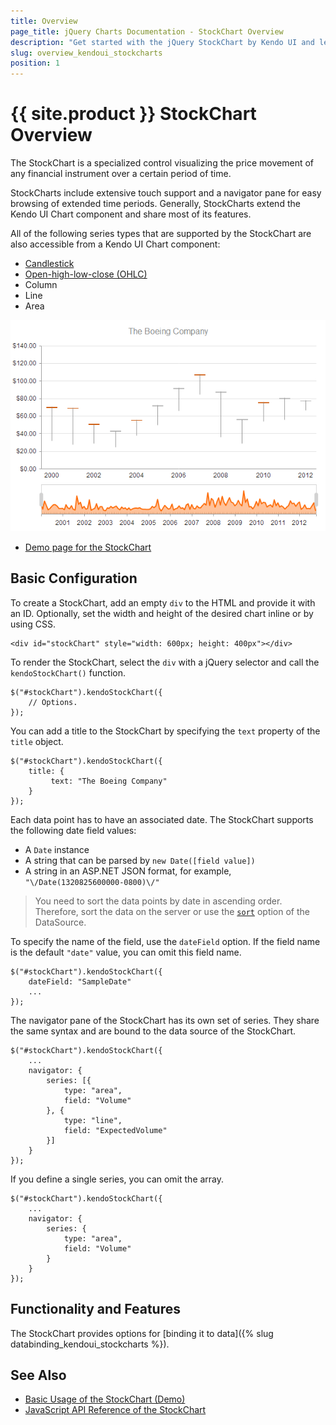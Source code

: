 ```yaml
---
title: Overview
page_title: jQuery Charts Documentation - StockChart Overview
description: "Get started with the jQuery StockChart by Kendo UI and learn how to create, initialize, and enable the component."
slug: overview_kendoui_stockcharts
position: 1
---
```


# {{ site.product }} StockChart Overview

The StockChart is a specialized control visualizing the price movement of any financial instrument over a certain period of time.

StockCharts include extensive touch support and a navigator pane for easy browsing of extended time periods. Generally, StockCharts extend the Kendo UI Chart component and share most of its features.

All of the following series types that are supported by the StockChart are also accessible from a Kendo UI Chart component:

* [Candlestick](https://en.wikipedia.org/wiki/Candlestick_chart)
* [Open-high-low-close (OHLC)](https://en.wikipedia.org/wiki/Open-high-low-close_chart)
* Column
* Line
* Area

![Kendo UI for jQuery Stock Chart Overview](stock-chart-overview.png)

* [Demo page for the StockChart](https://demos.telerik.com/kendo-ui/financial/index)

## Basic Configuration

To create a StockChart, add an empty `div` to the HTML and provide it with an ID. Optionally, set the width and height of the desired chart inline or by using CSS.

    <div id="stockChart" style="width: 600px; height: 400px"></div>

To render the StockChart, select the `div` with a jQuery selector and call the `kendoStockChart()` function.

    $("#stockChart").kendoStockChart({
		// Options.
    });

You can add a title to the StockChart by specifying the `text` property of the `title` object.

    $("#stockChart").kendoStockChart({
        title: {
             text: "The Boeing Company"
        }
    });

Each data point has to have an associated date. The StockChart supports the following date field values:

* A `Date` instance
* A string that can be parsed by `new Date([field value])`
* A string in an ASP.NET JSON format, for example, `"\/Date(1320825600000-0800)\/"`

> You need to sort the data points by date in ascending order. Therefore, sort the data on the server or use the [`sort`](/api/framework/datasource#sort-array--objectdefault) option of the DataSource.

To specify the name of the field, use the `dateField` option. If the field name is the default `"date"` value, you can omit this field name.

    $("#stockChart").kendoStockChart({
		dateField: "SampleDate"
		...
    });

The navigator pane of the StockChart has its own set of series. They share the same syntax and are bound to the data source of the StockChart.

    $("#stockChart").kendoStockChart({
		...
		navigator: {
	    	series: [{
     	   		type: "area",
     	   		field: "Volume"
			}, {
				type: "line",
				field: "ExpectedVolume"
			}]
		}
    });

If you define a single series, you can omit the array.

    $("#stockChart").kendoStockChart({
		...
		navigator: {
	    	series: {
     	   		type: "area",
     	   		field: "Volume"
			}
		}
    });

## Functionality and Features

The StockChart provides options for [binding it to data]({% slug databinding_kendoui_stockcharts %}).

## See Also

* [Basic Usage of the StockChart (Demo)](https://demos.telerik.com/kendo-ui/financial/index)
* [JavaScript API Reference of the StockChart](/api/javascript/dataviz/ui/stock-chart)
